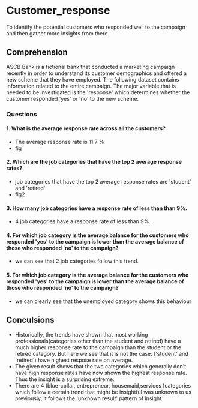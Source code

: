 # Customer_response
To identify the potential customers who responded well to the campaign and then gather more insights from there

## Comprehension
ASCB Bank is a fictional bank that conducted a marketing campaign recently in order to understand its customer demographics and offered a new scheme that they have employed. The following dataset contains information related to the entire campaign. The major variable that is needed to be investigated is the 'response' which determines whether the customer responded 'yes' or 'no' to the new scheme.

### Questions 

#### 1. What is the average response rate across all the customers?
* The average response rate is 11.7 %
* fig

#### 2. Which are the job categories that have the top 2 average response rates?
* job categories that have the top 2 average response rates are 'student' and 'retired'
* fig2
 
#### 3. How many job categories have a response rate of less than than 9%.
* 4 job categories have a response rate of less than 9%.


#### 4. For which job category is the average balance for the customers who responded 'yes' to the campaign is lower than the average balance of those who responded 'no' to the campaign?
* we can see that 2 job categories follow this trend.


#### 5. For which job category is the average balance for the customers who responded 'yes' to the campaign is lower than the average balance of those who responded 'no' to the campaign?
* we can clearly see that the unemployed category shows this behaviour


## Conculsions
* Historically, the trends have shown that most working professionals(categories other than the student and retired) have a much higher response rate to the campaign than the student or the retired category. But here we see that it is not the case. ('student' and 'retired') have highest respose rate on average.
* The given result shows that the two categories which generally don't have high response rates have now shown the highest response rate. Thus the insight is a surprising extreme.
* There are 4 (blue-collar, entrepreneur, housemaid,services )categories which follow a certain trend that might be insightful was unknown to us previously, it follows the 'unknown result' pattern of insight.
